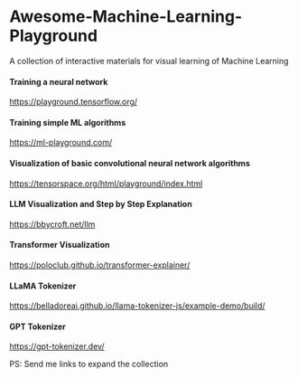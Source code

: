 # Awesome-Machine-Learning-Playground
A collection of interactive materials for visual learning of Machine Learning

#### Training a neural network
https://playground.tensorflow.org/

#### Training simple ML algorithms
https://ml-playground.com/

#### Visualization of basic convolutional neural network algorithms
https://tensorspace.org/html/playground/index.html

#### LLM Visualization and Step by Step Explanation
https://bbycroft.net/llm

#### Transformer Visualization
https://poloclub.github.io/transformer-explainer/

#### LLaMA Tokenizer
https://belladoreai.github.io/llama-tokenizer-js/example-demo/build/

#### GPT Tokenizer
https://gpt-tokenizer.dev/

PS: Send me links to expand the collection

